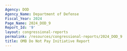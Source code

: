 ```yaml
---
Agency: DOD
Agency_Name: Department of Defense
Fiscal_Year: 2024
Page_Name: 2024_DOD_9
Report_Id: '9'
layout: congressional-reports
permalink: /resources/congressional-reports/2024_DOD_9
title: OMB Do Not Pay Initiative Report
---
```

